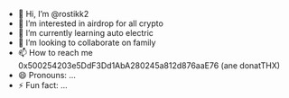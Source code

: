 - 👋 Hi, I’m @rostikk2
- 👀 I’m interested in airdrop for all crypto
- 🌱 I’m currently learning auto electric
- 💞️ I’m looking to collaborate on family  
- 📫 How to reach me 0x500254203e5DdF3Dd1AbA280245a812d876aaE76 (ane donatTHX)
- 😄 Pronouns: ...
- ⚡ Fun fact: ...

<!---
rostikk2/rostikk2 is a ✨ special ✨ repository because its `README.md` (this file) appears on your GitHub profile.
You can click the Preview link to take a look at your changes.
--->
